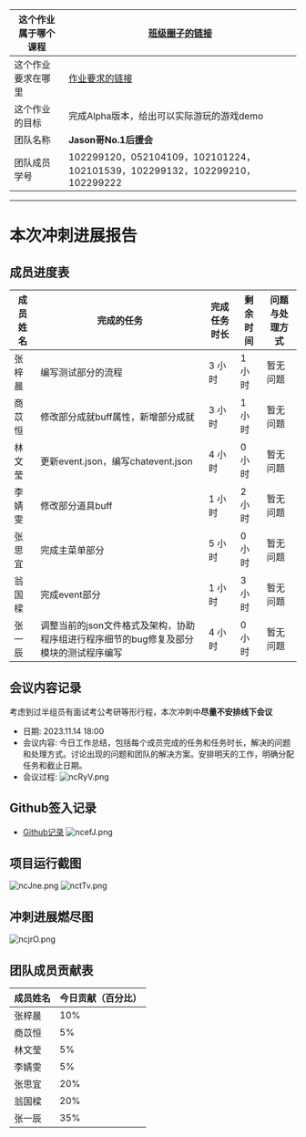 | 这个作业属于哪个课程 | [班级圈子的链接](https://bbs.csdn.net/forums/fzusdn-0831) |
|---------------------|--------------------------------------------------------------|
| 这个作业要求在哪里  | [作业要求的链接](https://bbs.csdn.net/topics/617519084)    |
| 这个作业的目标     | 完成Alpha版本，给出可以实际游玩的游戏demo |
| 团队名称           | **Jason哥No.1后援会**                                        |
| 团队成员学号       | 102299120，052104109，102101224，102101539，102299132，102299210，102299222 |

---
# 本次冲刺进展报告

## 成员进度表

| 成员姓名  | 完成的任务                | 完成任务时长 | 剩余时间 | 问题与处理方式 |
| ---------- | ------------------------- | ----------- | -------- | -------------- |
| 张梓晨     | 编写测试部分的流程 | 3 小时      | 1 小时  | 暂无问题 |
| 商苡恒     | 修改部分成就buff属性，新增部分成就 | 3 小时      | 1 小时  | 暂无问题 |
| 林文莹     | 更新event.json，编写chatevent.json | 4 小时      |  0 小时 | 暂无问题 |
|李婧雯|修改部分道具buff|1 小时|2 小时|暂无问题|
|张思宜|完成主菜单部分|5 小时|0 小时|暂无问题|
|翁国樑|完成event部分|1 小时|3 小时|暂无问题|
|张一辰|调整当前的json文件格式及架构，协助程序组进行程序细节的bug修复及部分模块的测试程序编写|4 小时|0 小时|暂无问题|

## 会议内容记录

考虑到过半组员有面试考公考研等形行程，本次冲刺中**尽量不安排线下会议**

- 日期: 2023.11.14 18:00
- 会议内容: 今日工作总结，包括每个成员完成的任务和任务时长，解决的问题和处理方式。讨论出现的问题和团队的解决方案。安排明天的工作，明确分配任务和截止日期。
- 会议过程: 
![ncRyV.png](https://i.imgs.ovh/2023/11/15/ncRyV.png)


## Github签入记录

- [Github记录](https://github.com/Leen-Ouyang/Plugin/commits/main)
![ncefJ.png](https://i.imgs.ovh/2023/11/15/ncefJ.png)

## 项目运行截图
![ncJne.png](https://i.imgs.ovh/2023/11/15/ncJne.png)
![nctTv.png](https://i.imgs.ovh/2023/11/15/nctTv.png)



## 冲刺进展燃尽图

![ncjrO.png](https://i.imgs.ovh/2023/11/15/ncjrO.png)

## 团队成员贡献表

| 成员姓名     | 今日贡献（百分比） |
| ----------  | ------------------- |
| 张梓晨     | 10%                |
| 商苡恒     | 5%                |
| 林文莹     | 5%                |
| 李婧雯     | 5%                |
| 张思宜     | 20%                 |
| 翁国樑     | 20%                |
| 张一辰     | 35%                |
